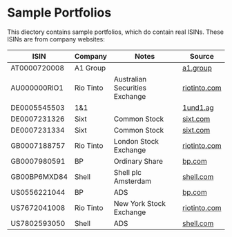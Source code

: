 # Sample Portfolios

This diectory contains sample portfolios, which do contain real ISINs.
These ISINs are from company websites:

| ISIN | Company | Notes | Source |
|---|---|---|---|
| AT0000720008 | A1 Group | | [a1.group](https://a1.group/investor-relations/) |
| AU000000RIO1 | Rio Tinto | Australian Securities Exchange | [riotinto.com](https://www.riotinto.com/en/invest/shareholder-information/share-price/share-series) |
| DE0005545503 | 1&1 | | [1und1.ag](https://www.1und1.ag/investor-relations-en) |
| DE0007231326 | Sixt | Common Stock | [sixt.com](https://about.sixt.com/en/investor-relations/) |
| DE0007231334 | Sixt | Common Stock | [sixt.com](https://about.sixt.com/en/investor-relations/) |
| GB0007188757 | Rio Tinto | London Stock Exchange | [riotinto.com](https://www.riotinto.com/en/invest/shareholder-information/share-price/share-series) |
| GB0007980591 | BP | Ordinary Share | [bp.com](https://www.bp.com/en/global/corporate/investors/shareholder-and-dividend-information/share-listing-information.html) |
| GB00BP6MXD84 | Shell | Shell plc Amsterdam | [shell.com](https://www.shell.com/investors/information-for-shareholders/share-information.html) |
| US0556221044 | BP | ADS | [bp.com](https://www.bp.com/en/global/corporate/investors/shareholder-and-dividend-information/share-listing-information.html) |
| US7672041008 | Rio Tinto | New York Stock Exchange | [riotinto.com](https://www.riotinto.com/en/invest/shareholder-information/share-price/share-series) |
| US7802593050 | Shell | ADS | [shell.com](https://www.shell.com/investors/information-for-shareholders/share-information.html) |

